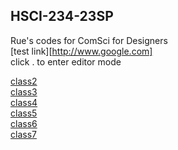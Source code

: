 ## HSCI-234-23SP
Rue's codes for
ComSci for Designers <br />
[test link][http://www.google.com] <br />
click . to enter editor mode

<a href="https://yrqian99.github.io/HSCI-234-23SP/class2/">class2</a><br />
<a href="https://yrqian99.github.io/HSCI-234-23SP/class3/">class3</a><br />
<a href="https://yrqian99.github.io/HSCI-234-23SP/class4/">class4</a><br />
<a href="https://yrqian99.github.io/HSCI-234-23SP/class5/">class5</a><br />
<a href="https://yrqian99.github.io/HSCI-234-23SP/class6/">class6</a><br />
<a href="https://yrqian99.github.io/HSCI-234-23SP/class7/">class7</a><br />
